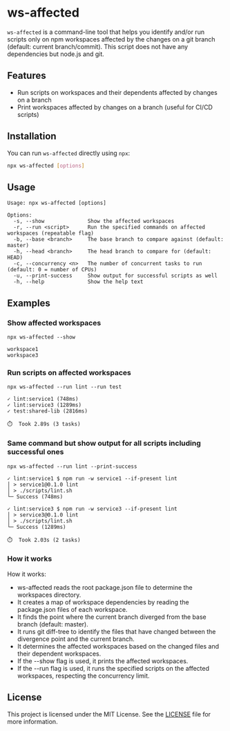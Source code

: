 # ws-affected

`ws-affected` is a command-line tool that helps you identify and/or run scripts only on npm workspaces affected by the changes on a git branch (default: current branch/commit). This script does not have any dependencies but node.js and git.

## Features

- Run scripts on workspaces and their dependents affected by changes on a branch
- Print workspaces affected by changes on a branch (useful for CI/CD scripts)

## Installation

You can run `ws-affected` directly using `npx`:

```bash
npx ws-affected [options]
```

## Usage

```
Usage: npx ws-affected [options]

Options:
  -s, --show              Show the affected workspaces
  -r, --run <script>      Run the specified commands on affected workspaces (repeatable flag)
  -b, --base <branch>     The base branch to compare against (default: master)
  -h, --head <branch>     The head branch to compare for (default: HEAD)
  -c, --concurrency <n>   The number of concurrent tasks to run (default: 0 = number of CPUs)
  -u, --print-success     Show output for successful scripts as well
  -h, --help              Show the help text
```
## Examples

### Show affected workspaces
```
npx ws-affected --show

workspace1
workspace3
```

### Run scripts on affected workspaces
```
npx ws-affected --run lint --run test

✓ lint:service1 (748ms)
✓ lint:service3 (1289ms)
✓ test:shared-lib (2816ms)

⏱️  Took 2.89s (3 tasks)
```

### Same command but show output for all scripts including successful ones
```
npx ws-affected --run lint --print-success

✓ lint:service1 $ npm run -w service1 --if-present lint
│ > service1@0.1.0 lint
│ > ./scripts/lint.sh
└─ Success (748ms)

✓ lint:service3 $ npm run -w service3 --if-present lint
│ > service3@0.1.0 lint
│ > ./scripts/lint.sh
└─ Success (1289ms)

⏱️  Took 2.03s (2 tasks)
```

### How it works

How it works:
- ws-affected reads the root package.json file to determine the workspaces directory.
- It creates a map of workspace dependencies by reading the package.json files of each workspace.
- It finds the point where the current branch diverged from the base branch (default: master).
- It runs git diff-tree to identify the files that have changed between the divergence point and the current branch.
- It determines the affected workspaces based on the changed files and their dependent workspaces.
- If the --show flag is used, it prints the affected workspaces.
- If the --run flag is used, it runs the specified scripts on the affected workspaces, respecting the concurrency limit.

## License

This project is licensed under the MIT License. See the [LICENSE](LICENSE) file for more information.
